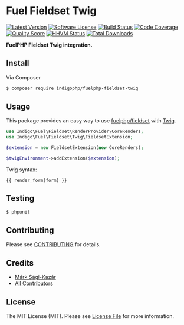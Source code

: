 # Fuel Fieldset Twig

[![Latest Version](https://img.shields.io/github/release/indigophp/fuelphp-fieldset-twig.svg?style=flat-square)](https://github.com/indigophp/fuelphp-fieldset-twig/releases)
[![Software License](https://img.shields.io/badge/license-MIT-brightgreen.svg?style=flat-square)](LICENSE)
[![Build Status](https://img.shields.io/travis/indigophp/fuelphp-fieldset-twig.svg?style=flat-square)](https://travis-ci.org/indigophp/fuelphp-fieldset-twig)
[![Code Coverage](https://img.shields.io/scrutinizer/coverage/g/indigophp/fuelphp-fieldset-twig.svg?style=flat-square)](https://scrutinizer-ci.com/g/indigophp/fuelphp-fieldset-twig)
[![Quality Score](https://img.shields.io/scrutinizer/g/indigophp/fuelphp-fieldset-twig.svg?style=flat-square)](https://scrutinizer-ci.com/g/indigophp/fuelphp-fieldset-twig)
[![HHVM Status](https://img.shields.io/hhvm/indigophp/fuelphp-fieldset-twig.svg?style=flat-square)](http://hhvm.h4cc.de/package/indigophp/fuelphp-fieldset-twig)
[![Total Downloads](https://img.shields.io/packagist/dt/indigophp/fuelphp-fieldset-twig.svg?style=flat-square)](https://packagist.org/packages/indigophp/fuelphp-fieldset-twig)

**FuelPHP Fieldset Twig integration.**


## Install

Via Composer

``` bash
$ composer require indigophp/fuelphp-fieldset-twig
```


## Usage

This package provides an easy way to use [fuelphp/fieldset](https://github.com/fuelphp/fieldset) with [Twig](http://twig.sensiolabs.org).

``` php
use Indigo\Fuel\Fieldset\RenderProvider\CoreRenders;
use Indigo\Fuel\Fieldset\Twig\FieldsetExtension;

$extension = new FieldsetExtension(new CoreRenders);

$twigEnvironment->addExtension($extension);
```

Twig syntax:

```
{{ render_form(form) }}
```


## Testing

``` bash
$ phpunit
```


## Contributing

Please see [CONTRIBUTING](CONTRIBUTING.md) for details.


## Credits

- [Márk Sági-Kazár](https://github.com/sagikazarmark)
- [All Contributors](https://github.com/indigophp/fuelphp-fieldset-twig/contributors)


## License

The MIT License (MIT). Please see [License File](LICENSE) for more information.
